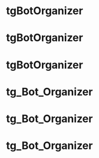 # tgBotOrganizer
# tgBotOrganizer
# tgBotOrganizer
# tg_Bot_Organizer
# tg_Bot_Organizer
# tg_Bot_Organizer
